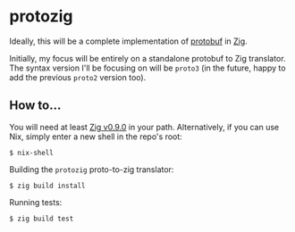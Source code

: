 # protozig

Ideally, this will be a complete implementation of [protobuf](https://developers.google.com/protocol-buffers/docs/overview)
in [Zig](https://ziglang.org).

Initially, my focus will be entirely on a standalone protobuf to Zig translator. The syntax version I'll be focusing
on will be `proto3` (in the future, happy to add the previous `proto2` version too).

## How to...

You will need at least [Zig v0.9.0](https://ziglang.org/download/) in your path. Alternatively, if you can use
Nix, simply enter a new shell in the repo's root:

```
$ nix-shell
```

Building the `protozig` proto-to-zig translator:

```
$ zig build install
```

Running tests:

```
$ zig build test
```

